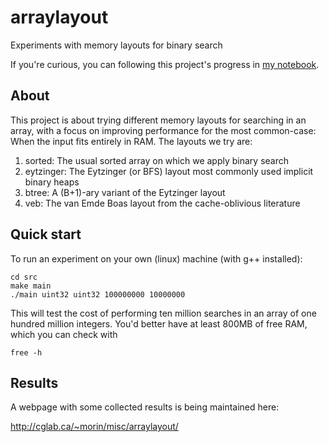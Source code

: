 # arraylayout
Experiments with memory layouts for binary search

If  you're curious, you can following this project's progress in
[my notebook](http://nbviewer.ipython.org/github/patmorin/arraylayout/blob/master/src/arraylayouts.ipynb).

## About
This project is about trying different memory layouts for searching in an array, with a focus on improving performance for the most common-case: When the input fits entirely in RAM. The layouts we try are:

1. sorted: The usual sorted array on which we apply binary search
2. eytzinger: The Eytzinger (or BFS) layout most commonly used implicit binary heaps
3. btree: A (B+1)-ary variant of the Eytzinger layout
4. veb: The van Emde Boas layout from the cache-oblivious literature

## Quick start
To run an experiment on your own (linux) machine (with g++ installed):

    cd src
    make main
    ./main uint32 uint32 100000000 10000000

This will test the cost of performing ten million searches in an array of one hundred million integers.  You'd better have at least 800MB of free RAM, which you can check with

    free -h

## Results

A webpage with some collected results is being maintained here:

http://cglab.ca/~morin/misc/arraylayout/

